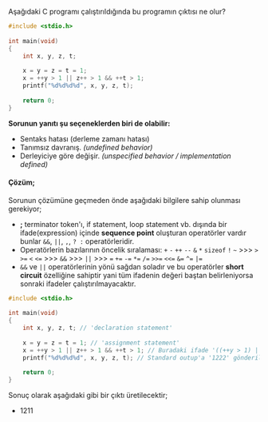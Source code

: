 Aşağıdaki C programı çalıştırıldığında bu programın çıktısı ne olur?

```C
#include <stdio.h>
 
int main(void)
{
	int x, y, z, t;
 
	x = y = z = t = 1;
	x = ++y > 1 || z++ > 1 && ++t > 1;
	printf("%d%d%d%d", x, y, z, t);
 
	return 0;
}
```


__Sorunun yanıtı şu seçeneklerden biri de olabilir:__</br>
+ Sentaks hatası (derleme zamanı hatası)
+ Tanımsız davranış. _(undefined behavior)_
+ Derleyiciye göre değişir. _(unspecified behavior / implementation defined)_


#### Çözüm;

Sorunun çözümüne geçmeden önde aşağıdaki bilgilere sahip olunması gerekiyor;
- **;** terminator token'ı, if statement, loop statement vb. dışında bir ifade(expression) içinde **sequence point** oluşturan operatörler vardır bunlar `&&`, `||`, `,`, `? :` operatörleridir.
- Operatörlerin bazılarının öncelik sıralaması: `+` `-` `++` `--` `&` `*` `sizeof` `!` `~` >>> `>` `>=` `<` `<=` >>> `&&` >>> `||` >>> `=` `+=` `-=` `*=` `/=` `>>=` `<<=` `&=` `^=` `|=`
- `&&` ve `||` operatörlerinin yönü sağdan soladır ve bu operatörler **short circuit** özelliğine sahiptir yani tüm ifadenin değeri baştan belirleniyorsa sonraki ifadeler çalıştırılmayacaktır.

```C
#include <stdio.h>
 
int main(void)
{
	int x, y, z, t; // 'declaration statement'
 
	x = y = z = t = 1; // 'assignment statement'
	x = ++y > 1 || z++ > 1 && ++t > 1; // Buradaki ifade '((++y > 1) || ((z++ > 1) && (++t > 1)))' şeklinde önceliklendirilecektir ve ilk ifade olan '++y > 1' ifadesi '2 > 1'den '1(true)' olacaktır, bundan sonraki ifadeler çalıştırılmaz çünkü sonucun '1(true)' olacağı belli olmuştur.
	printf("%d%d%d%d", x, y, z, t); // Standard outup'a '1222' gönderilir.
 
	return 0;
}
```

Sonuç olarak aşağıdaki gibi bir çıktı üretilecektir;
- 1211
